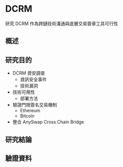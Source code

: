# DCRM
研究 DCRM 作為跨鏈技術溝通與底層交易簽章工具可行性

## 概述

## 研究目的
- DCRM 資安調查
  - 資訊安全事件
  - 技術漏洞
- 技術可用性
  - 部署方法
- 驗證門限簽名交易機制
  - Ethereum
  - Bitcoin
- 整合 AnySwap Cross Chain Bridge

## 研究結論

## 驗證資料
